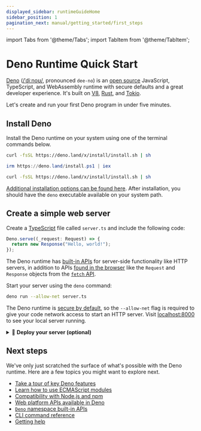 ```yaml
---
displayed_sidebar: runtimeGuideHome
sidebar_position: 1
pagination_next: manual/getting_started/first_steps
---
```


import Tabs from '@theme/Tabs'; import TabItem from '@theme/TabItem';

# Deno Runtime Quick Start

[Deno](https://www.deno.com)
([/ˈdiːnoʊ/](http://ipa-reader.xyz/?text=%CB%88di%CB%90no%CA%8A), pronounced
`dee-no`) is an
[open source](https://github.com/denoland/deno/blob/main/LICENSE.md) JavaScript,
TypeScript, and WebAssembly runtime with secure defaults and a great developer
experience. It's built on [V8](https://v8.dev/),
[Rust](https://www.rust-lang.org/), and [Tokio](https://tokio.rs/).

Let's create and run your first Deno program in under five minutes.

## Install Deno

Install the Deno runtime on your system using one of the terminal commands
below.

<Tabs groupId="operating-systems">
  <TabItem value="mac" label="macOS" default>

```sh
curl -fsSL https://deno.land/x/install/install.sh | sh
```

</TabItem>
  <TabItem  value="windows" label="Windows">

```powershell
irm https://deno.land/install.ps1 | iex
```

</TabItem>
  <TabItem value="linux" label="Linux">

```sh
curl -fsSL https://deno.land/x/install/install.sh | sh
```

</TabItem>
</Tabs>

[Additional installation options can be found here](./getting_started/installation.md).
After installation, you should have the `deno` executable available on your
system path.

## Create a simple web server

Create a [TypeScript](https://www.typescriptlang.org/) file called `server.ts`
and include the following code:

```ts title="server.ts"
Deno.serve((_request: Request) => {
  return new Response("Hello, world!");
});
```

The Deno runtime has [built-in APIs](./runtime/builtin_apis.md) for server-side
functionality like HTTP servers, in addition to APIs
[found in the browser](./runtime/web_platform_apis.md) like the `Request` and
`Response` objects from the
[`fetch` API](https://developer.mozilla.org/en-US/docs/Web/API/Fetch_API).

Start your server using the `deno` command:

```sh
deno run --allow-net server.ts
```

The Deno runtime is [secure by default](./runtime/permission_apis.md), so the
`--allow-net` flag is required to give your code network access to start an HTTP
server. Visit [localhost:8000](http://localhost:8000) to see your local server
running.

<details>
<summary>🚀 <b>Deploy your server (optional)</b></summary>

The Deno runtime is
[open source](https://github.com/denoland/deno/blob/main/LICENSE.md) and runs
[on just about any cloud](./advanced/deploying_deno/index.md). You can also run
Deno programs on [Deno Deploy](/deploy/manual). Here's how it works.

Install the [`deployctl` command line utility](/deploy/manual/deployctl):

```sh
deno install -Arf https://deno.land/x/deploy/deployctl.ts
```

Deploy your server with `deployctl`. If this is your first time using Deno
Deploy, you'll be prompted to sign in with a GitHub account:

```sh
deployctl deploy --include=./server.ts --entrypoint=./server.ts
```

In a few moments, your server should be available on a public URL, deployed
across 30+ datacenters worldwide.

</details>

## Next steps

We've only just scratched the surface of what's possible with the Deno runtime.
Here are a few topics you might want to explore next.

- [Take a tour of key Deno features](./getting_started/first_steps.md)
- [Learn how to use ECMAScript modules](./basics/modules/index.md)
- [Compatibility with Node.js and npm](./node/index.md)
- [Web platform APIs available in Deno](./runtime/web_platform_apis.md)
- [`Deno` namespace built-in APIs](./runtime/builtin_apis.md)
- [CLI command reference](./tools/index.md)
- [Getting help](./help.md)
